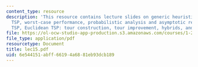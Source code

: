 ```yaml
---
content_type: resource
description: 'This resource contains lecture slides on generic heuristics for the
  TSP, worst-case performance, probabilistic analysis and asymptotic result for Euclidean
  TSP, Euclidean TSP: tour construction, tour improvement, hybrids, and related references.'
file: https://ol-ocw-studio-app-production.s3.amazonaws.com/courses/1-203j-logistical-and-transportation-planning-methods-fall-2006/6e544151abff66194a6881eb93dcb189_lec15.pdf
file_type: application/pdf
resourcetype: Document
title: lec15.pdf
uid: 6e544151-abff-6619-4a68-81eb93dcb189
---
```

